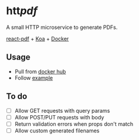 # htt*pdf*

A small HTTP microservice to generate PDFs.

[react-pdf](https://react-pdf.org/) + [Koa](https://koajs.com/) + [Docker](https://www.docker.com/)

## Usage

- Pull from [docker hub](https://hub.docker.com/r/n6g7/httpdf/)
- Follow [example](./example)

## To do

- [ ] Allow GET requests with query params
- [ ] Allow POST/PUT requests with body
- [ ] Return validation errors when props don't match
- [ ] Allow custom generated filenames
